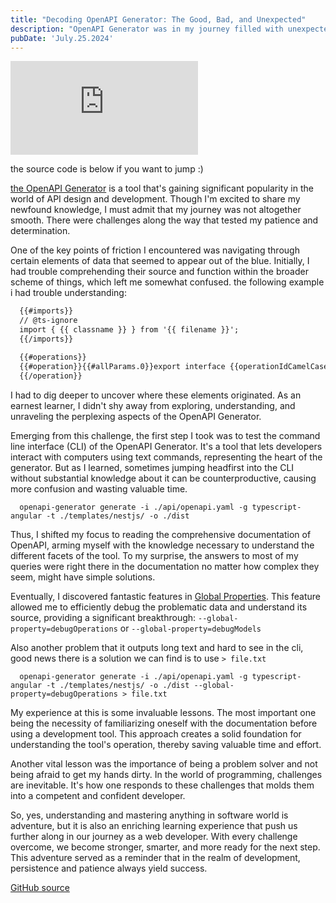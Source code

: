 ```yaml
---
title: "Decoding OpenAPI Generator: The Good, Bad, and Unexpected"
description: "OpenAPI Generator was in my journey filled with unexpected surprises and learning opportunities. data origin and debugging during my learning had a real challenge. The importance of reading documentation before delving into the command-line interface (CLI) was a vital lesson I learned."
pubDate: 'July.25.2024'
---
```


<iframe 
  class="youtube-frame"
  src="https://www.youtube.com/embed/RZOy3xi25J8?si=SGApkRSQUatE9RET"
  title="YouTube video player" 
  frameborder="0"
  allow="accelerometer; autoplay; clipboard-write; encrypted-media; gyroscope; picture-in-picture; web-share"
  referrerpolicy="strict-origin-when-cross-origin"
  allowfullscreen>
</iframe>

the source code is below if you want to jump :) 

<a href="https://openapi-generator.tech" target="_blank">the OpenAPI Generator</a> is a tool that's gaining significant popularity in the world of API design and development. Though I'm excited to share my newfound knowledge, I must admit that my journey was not altogether smooth. There were challenges along the way that tested my patience and determination.

One of the key points of friction I encountered was navigating through certain elements of data that seemed to appear out of the blue. Initially, I had trouble comprehending their source and function within the broader scheme of things, which left me somewhat confused. the following example i had trouble understanding:

```html
  {{#imports}}
  // @ts-ignore
  import { {{ classname }} } from '{{ filename }}';
  {{/imports}}

  {{#operations}}
  {{#operation}}{{#allParams.0}}export interface {{operationIdCamelCase}}Context { params: { {{#allParams}}{{^isBodyParam}}{{paramName}}{{^required}}?{{/required}}: {{{dataType}}}; {{/isBodyParam}}{{/allParams}} }{{#bodyParam}}, body: {{{dataType}}}{{/bodyParam}} };{{/allParams.0}}
  {{/operation}}
```
I had to dig deeper to uncover where these elements originated. As an earnest learner, I didn't shy away from exploring, understanding, and unraveling the perplexing aspects of the OpenAPI Generator.

Emerging from this challenge, the first step I took was to test the command line interface (CLI) of the OpenAPI Generator. It's a tool that lets developers interact with computers using text commands, representing the heart of the generator. But as I learned, sometimes jumping headfirst into the CLI without substantial knowledge about it can be counterproductive, causing more confusion and wasting valuable time.

```shell
  openapi-generator generate -i ./api/openapi.yaml -g typescript-angular -t ./templates/nestjs/ -o ./dist
```

Thus, I shifted my focus to reading the comprehensive documentation of OpenAPI, arming myself with the knowledge necessary to understand the different facets of the tool. To my surprise, the answers to most of my queries were right there in the documentation no matter how complex they seem, might have simple solutions.

Eventually, I discovered fantastic features in <a href="https://openapi-generator.tech/docs/globals">Global Properties</a>. This feature allowed me to efficiently debug the problematic data and understand its source, providing a significant breakthrough: `--global-property=debugOperations` or `--global-property=debugModels`

Also another problem that it outputs long text and hard to see in the cli, good news there is a solution we can find is to use `> file.txt`

```shell
  openapi-generator generate -i ./api/openapi.yaml -g typescript-angular -t ./templates/nestjs/ -o ./dist --global-property=debugOperations > file.txt
```

My experience at this is some invaluable lessons. The most important one being the necessity of familiarizing oneself with the documentation before using a development tool. This approach creates a solid foundation for understanding the tool's operation, thereby saving valuable time and effort.

Another vital lesson was the importance of being a problem solver and not being afraid to get my hands dirty. In the world of programming, challenges are inevitable. It's how one responds to these challenges that molds them into a competent and confident developer.

So, yes, understanding and mastering anything in software world is adventure, but it is also an enriching learning experience that push us further along in our journey as a web developer. With every challenge overcome, we become stronger, smarter, and more ready for the next step. This adventure served as a reminder that in the realm of development, persistence and patience always yield success.

<a href="https://github.com/miladvafaeifard/api">GitHub source</a>
